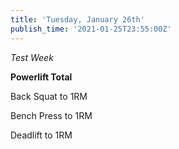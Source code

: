 ```yaml
---
title: 'Tuesday, January 26th'
publish_time: '2021-01-25T23:55:00Z'
---
```


*Test Week*

**Powerlift Total**

Back Squat to 1RM

Bench Press to 1RM

Deadlift to 1RM
